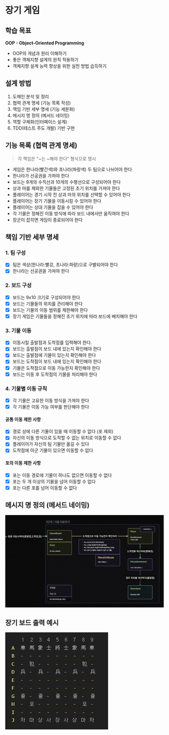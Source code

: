 # 장기 게임

## 학습 목표

**OOP - Object-Oriented Programming**

- OOP의 개념과 원리 이해하기
- 좋은 객체지향 설계의 원칙 적용하기
- 객체지향 설계 능력 향상을 위한 실천 방법 습득하기

## 설계 방법

1. 도메인 분석 및 정리
2. 협력 관계 명세 (기능 목록 작성)
3. 책임 기반 세부 명세 (기능 세분화)
4. 메시지 명 정의 (메서드 네이밍)
5. 역할 구체화(인터페이스 설계)
6. TDD(테스트 주도 개발) 기반 구현

## 기능 목록 (협력 관계 명세)

> 각 책임은 "~는 ~해야 한다" 형식으로 명시

- 게임은 한나라(빨간색)와 초나라(파랑색) 두 팀으로 나뉘어야 한다
- 한나라가 선공권을 가져야 한다
- 보드는 9개의 수직선과 10개의 수평선으로 구성되어야 한다
- 상과 마를 제외한 기물들은 고정된 초기 위치를 가져야 한다
- 플레이어는 경기 시작 전 상과 마의 위치를 선택할 수 있어야 한다
- 플레이어는 장기 기물을 이동시킬 수 있어야 한다
- 플레이어는 상대 기물을 잡을 수 있어야 한다
- 각 기물은 정해진 이동 방식에 따라 보드 내에서만 움직여야 한다
- 장군이 잡히면 게임이 종료되어야 한다

## 책임 기반 세부 명세

### 1. 팀 구성

- [x] 팀은 색상(한나라:빨강, 초나라:파랑)으로 구별되어야 한다
- [x] 한나라는 선공권을 가져야 한다

### 2. 보드 구성

- [x] 보드는 9x10 크기로 구성되어야 한다
- [x] 보드는 기물들의 위치를 관리해야 한다
- [x] 보드는 기물의 이동 범위를 제한해야 한다
- [x] 장기 게임은 기물들을 정해진 초기 위치에 따라 보드에 배치해야 한다

### 3. 기물 이동

- [x] 이동시킬 출발점과 도착점를 입력해야 한다.
- [x] 보드는 출발점이 보드 내에 있는지 확인해야 한다
- [x] 보드는 출발점에 기물이 있는지 확인해야 한다
- [x] 보드는 도착점이 보드 내에 있는지 확인해야 한다
- [x] 기물은 도착점으로 이동 가능한지 확인해야 한다
- [x] 보드는 이동 후 도착점의 기물을 처리해야 한다

### 4. 기물별 이동 규칙

- [x] 각 기물은 고유한 이동 방식을 가져야 한다
- [x] 각 기물은 이동 가능 여부를 판단해야 한다

#### 공통 이동 제한 사항

- [x] 경로 상에 다른 기물이 있을 때 이동할 수 없다 (포 제외)
- [x] 자신의 이동 방식으로 도착할 수 없는 위치로 이동할 수 없다
- [x] 플레이어가 자신의 팀 기물만 옮길 수 있다
- [x] 도착점에 아군 기물이 있으면 이동할 수 없다

#### 포의 이동 제한 사항

- [x] 포는 이동 경로에 기물이 하나도 없으면 이동할 수 없다
- [x] 포는 두 개 이상의 기물을 넘어 이동할 수 없다
- [x] 포는 다른 포를 넘어 이동할 수 없다

## 메시지 명 정의 (메서드 네이밍)

![메시지 명 정의 (메서드 네이밍).png](src%2Fmain%2Fresources%2F%EB%A9%94%EC%8B%9C%EC%A7%80%20%EB%AA%85%20%EC%A0%95%EC%9D%98%20%28%EB%A9%94%EC%84%9C%EB%93%9C%20%EB%84%A4%EC%9D%B4%EB%B0%8D%29.png)

## 장기 보드 출력 예시

![출력형식.png](src%2Fmain%2Fresources%2F%EC%B6%9C%EB%A0%A5%ED%98%95%EC%8B%9D.png)

